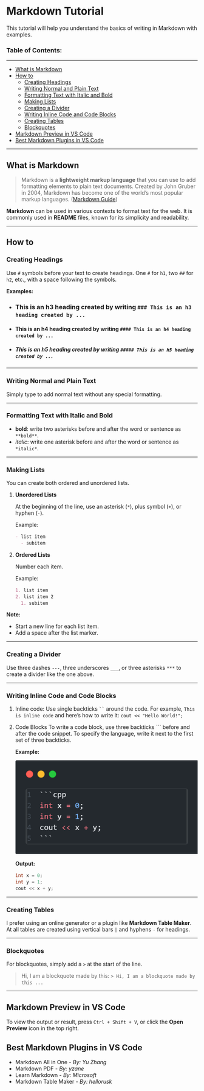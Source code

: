 <h1>Markdown Tutorial</h1>
This tutorial will help you understand the basics of writing in Markdown with examples.

### Table of Contents:

---

- [What is Markdown](#what-is-markdown)
- [How to](#how-to)
  - [Creating Headings](#creating-headings)
  - [Writing Normal and Plain Text](#writing-normal-and-plain-text)
  - [Formatting Text with Italic and Bold](#formatting-text-with-italic-and-bold)
  - [Making Lists](#making-lists)
  - [Creating a Divider](#creating-a-divider)
  - [Writing Inline Code and Code Blocks](#writing-inline-code-and-code-blocks)
  - [Creating Tables](#creating-tables)
  - [Blockquotes](#blockquotes)
- [Markdown Preview in VS Code](#markdown-preview-in-vs-code)
- [Best Markdown Plugins in VS Code](#best-markdown-plugins-in-vs-code)

---

## What is Markdown

> Markdown is a **lightweight markup language** that you can use to add formatting elements to plain text documents. Created by John Gruber in 2004, Markdown has become one of the world’s most popular markup languages.
> ([Markdown Guide](https://www.markdownguide.org/getting-started/))

**Markdown** can be used in various contexts to format text for the web. It is commonly used in **README** files, known for its simplicity and readability.

---

## How to

### Creating Headings

Use `#` symbols before your text to create headings. One `#` for `h1`, two `##` for `h2`, etc., with a space following the symbols.

**Examples:**
- ### This is an h3 heading created by writing `### This is an h3 heading created by ...`
- #### This is an h4 heading created by writing `#### This is an h4 heading created by ...`
- ##### This is an h5 heading created by writing `##### This is an h5 heading created by ...`

---

### Writing Normal and Plain Text

Simply type to add normal text without any special formatting.

---

### Formatting Text with Italic and Bold

- **bold**: write two asterisks before and after the word or sentence as `**bold**`.
- *italic*: write one asterisk before and after the word or sentence as `*italic*`.

---

### Making Lists

You can create both ordered and unordered lists.

1. **Unordered Lists**

    At the beginning of the line, use an asterisk (`*`), plus symbol (`+`), or hyphen (`-`).
    
    Example:
    
    ```markdown
    - list item
      - subitem
    ```

2. **Ordered Lists**

    Number each item.
    
    Example:
    
    ```markdown
    1. list item
    2. list item 2
      1. subitem
    ```

**Note:**

- Start a new line for each list item.
- Add a space after the list marker.

---

### Creating a Divider

Use three dashes `---`, three underscores `___`, or three asterisks `***` to create a divider like the one above.

---

### Writing Inline Code and Code Blocks

1. Inline code:
   Use single backticks ` `` ` around the code. For example, `This is inline code` and here’s how to write it: ``cout << "Hello World!";``

2. Code Blocks
   To write a code block, use three backticks ``` before and after the code snippet. To specify the language, write it next to the first set of three backticks.

   **Example:**

   ![Code Block Example](./assets/codeblock.png)

   **Output:**

   ```cpp
   int x = 0;
   int y = 1;
   cout << x + y;
   ```

---

### Creating Tables

I prefer using an online generator or a plugin like **Markdown Table Maker**. At all tables are created using vertical bars `|` and hyphens `-` for headings.

---

### Blockquotes

For blockquotes, simply add a `>` at the start of the line.

> Hi, I am a blockquote made by this:
> `> Hi, I am a blockquote made by this ...`

---

## Markdown Preview in VS Code

To view the output or result, press `Ctrl + Shift + V`, or click the **Open Preview** icon in the top right.

## Best Markdown Plugins in VS Code

- Markdown All in One - *By: Yu Zhang*
- Markdown PDF - *By: yzane*
- Learn Markdown - *By: Microsoft*
- Markdown Table Maker - *By: hellorusk*